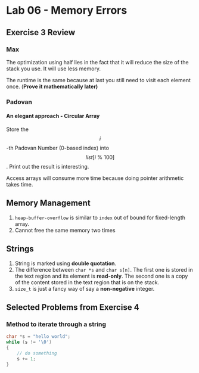 # Lab 06 - Memory Errors

## Exercise 3 Review

### Max

The optimization using half lies in the fact that it will reduce the size of the stack you use. It will use less memory.

The runtime is the same because at last you still need to visit each element once. (**Prove it mathematically later)**

### **Padovan**

#### An elegant approach - Circular Array

Store the $$i$$-th Padovan Number (0-based index) into $$list [i~\%~100]$$. Print out the result is interesting.

Access arrays will consume more time because doing pointer arithmetic takes time.

## Memory Management

1. `heap-buffer-overflow` is similar to `index` out of bound for fixed-length array.
2. Cannot free the same memory two times

## Strings

1. String is marked using **double quotation**.
2. The difference between `char *s` and `char s[n]`. The first one is stored in the text region and its element is **read-only**. The second one is a copy of the content stored in the text region that is on the stack.
3. `size_t` is just a fancy way of say a **non-negative** integer.

## Selected Problems from Exercise 4

### Method to iterate through a string

```c
char *s = "hello world";
while (s != '\0')
{
    // do something
    s += 1;
}
```

